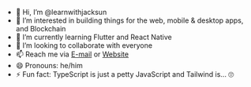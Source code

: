 - 👋 Hi, I’m @learnwithjacksun
- 👀 I’m interested in building things for the web, mobile & desktop apps, and Blockchain
- 🌱 I’m currently learning Flutter and React Native
- 💞️ I’m looking to collaborate with everyone
- 📫 Reach me via <a href="mailto:codewithjacksun@gmail.com">E-mail</a> or <a href="https://giftjacksun-02.netlify.app">Website</a>
- 😄 Pronouns: he/him
- ⚡ Fun fact: TypeScript is just a petty JavaScript and Tailwind is... 🙄


<!---
learnwithjacksun/learnwithjacksun is a ✨ special ✨ repository because its `README.md` (this file) appears on your GitHub profile.
You can click the Preview link to take a look at your changes.
--->
